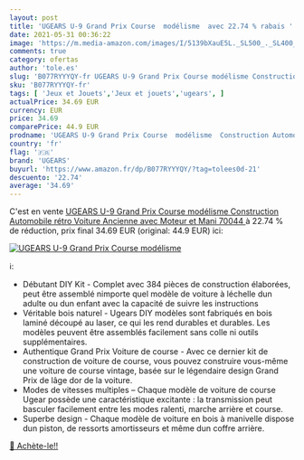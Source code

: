 ```yaml
---
layout: post
title: 'UGEARS U-9 Grand Prix Course  modélisme  avec 22.74 % rabais '
date: 2021-05-31 00:36:22
image: 'https://m.media-amazon.com/images/I/5139bXauE5L._SL500_._SL400_.jpg'
comments: true
category: ofertas
author: 'tole.es'
slug: 'B077RYYYQY-fr UGEARS U-9 Grand Prix Course modélisme Construction...'
sku: 'B077RYYYQY-fr'
tags: [ 'Jeux et Jouets','Jeux et jouets','ugears', ]
actualPrice: 34.69 EUR
currency: EUR
price: 34.69
comparePrice: 44.9 EUR
prodname: 'UGEARS U-9 Grand Prix Course  modélisme  Construction Automobile  rétro  Voiture Ancienne avec Moteur et Mani  70044 '
country: 'fr'
flag: '🇫🇷'
brand: 'UGEARS'
buyurl: 'https://www.amazon.fr/dp/B077RYYYQY/?tag=tolees0d-21'
descuento: '22.74'
average: '34.69'
---
```


C'est en vente [UGEARS U-9 Grand Prix Course  modélisme  Construction Automobile  rétro  Voiture Ancienne avec Moteur et Mani  70044 ](https://www.amazon.fr/dp/B077RYYYQY/?tag=tolees0d-21)  à  22.74 % de réduction, prix final  34.69 EUR (original: 44.9 EUR) ici:

[![UGEARS U-9 Grand Prix Course  modélisme ](https://m.media-amazon.com/images/I/5139bXauE5L._SL500_._SL400_.jpg)](https://www.amazon.fr/dp/B077RYYYQY/?tag=tolees0d-21)

ℹ️:

- Débutant DIY Kit - Complet avec 384 pièces de construction élaborées, peut être assemblé nimporte quel modèle de voiture à léchelle dun adulte ou dun enfant avec la capacité de suivre les instructions
- Véritable bois naturel - Ugears DIY modèles sont fabriqués en bois laminé découpé au laser, ce qui les rend durables et durables. Les modèles peuvent être assemblés facilement sans colle ni outils supplémentaires.
- Authentique Grand Prix Voiture de course - Avec ce dernier kit de construction de voiture de course, vous pouvez construire vous-même une voiture de course vintage, basée sur le légendaire design Grand Prix de lâge dor de la voiture.
- Modes de vitesses multiples – Chaque modèle de voiture de course Ugear possède une caractéristique excitante : la transmission peut basculer facilement entre les modes ralenti, marche arrière et course.
- Superbe design - Chaque modèle de voiture en bois à manivelle dispose dun piston, de ressorts amortisseurs et même dun coffre arrière.

[🛒 Achète-le!!](https://www.amazon.fr/dp/B077RYYYQY/?tag=tolees0d-21)
